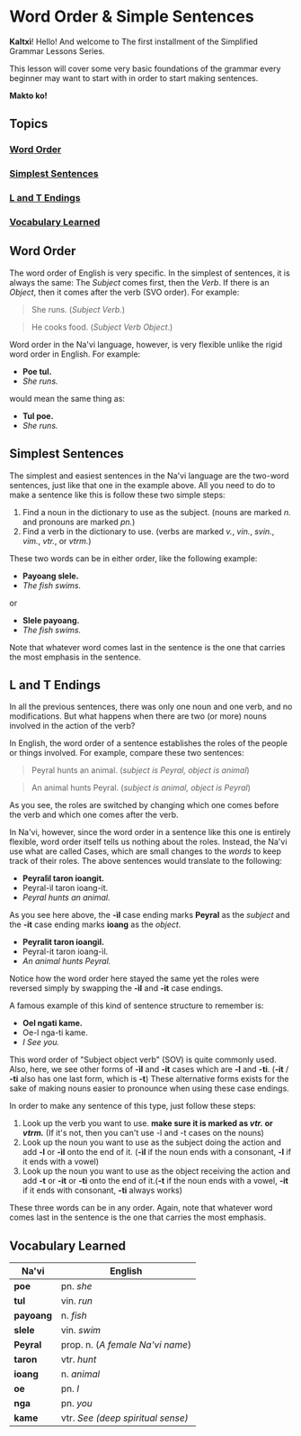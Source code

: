 # Word Order & Simple Sentences

**Kaltxì**! Hello! And welcome to The first installment of the Simplified Grammar Lessons Series.

This lesson will cover some very basic foundations of the grammar every beginner may want to start with in order to start making sentences.

**Makto ko!**

## Topics

### [Word Order](#1)

### [Simplest Sentences](#2)

### [L and T Endings](#3)

### [Vocabulary Learned](#v)

<span id="1">
</span>

## Word Order

The word order of English is very specific. In the simplest of sentences, it is always the same: The _Subject_ comes first, then the _Verb_. If there is an _Object_, then it comes after the verb (SVO order). For example:

> She runs. (_Subject Verb._)

> He cooks food. (_Subject Verb Object_.)

Word order in the Na'vi language, however, is very flexible unlike the rigid word order in English. For example:

- **Poe tul.**
- _She runs._

would mean the same thing as:

- **Tul poe.**
- _She runs._

<span id="2">
</span>

## Simplest Sentences

The simplest and easiest sentences in the Na'vi language are the two-word sentences, just like that one in the example above. All you need to do to make a sentence like this is follow these two simple steps:

1. Find a noun in the dictionary to use as the subject. (nouns are marked _n._ and pronouns are marked _pn._)
2. Find a verb in the dictionary to use. (verbs are marked _v._, _vin._, _svin._, _vim._, _vtr._, or _vtrm._)

These two words can be in either order, like the following example:

- **Payoang slele.**
- _The fish swims._

or

- **Slele payoang.**
- _The fish swims._

Note that whatever word comes last in the sentence is the one that carries the most emphasis in the sentence.

<span id="3">
</span>

## L and T Endings

In all the previous sentences, there was only one noun and one verb, and no modifications. But what happens when there are two (or more) nouns involved in the action of the verb?

In English, the word order of a sentence establishes the roles of the people or things involved. For example, compare these two sentences:

> Peyral hunts an animal. (_subject is Peyral, object is animal_)

> An animal hunts Peyral. (_subject is animal, object is Peyral_)

As you see, the roles are switched by changing which one comes before the verb and which one comes after the verb.

In Na'vi, however, since the word order in a sentence like this one is entirely flexible, word order itself tells us nothing about the roles. Instead, the Na'vi use what are called Cases, which are small changes to the _words_ to keep track of their roles. The above sentences would translate to the following:

- **Peyralìl taron ioangit.**
- Peyral-ìl taron ioang-it.
- _Peyral hunts an animal._

As you see here above, the **-ìl** case ending marks **Peyral** as the _subject_ and the **-it** case ending marks **ioang** as the _object_.

- **Peyralit taron ioangìl.**
- Peyral-it taron ioang-ìl.
- _An animal hunts Peyral._

Notice how the word order here stayed the same yet the roles were reversed simply by swapping the **-ìl** and **-it** case endings.

A famous example of this kind of sentence structure to remember is:

- **Oel ngati kame.**
- Oe-l nga-ti kame.
- _I See you._

This word order of "Subject object verb" (SOV) is quite commonly used. Also, here, we see other forms of **-ìl** and **-it** cases which are **-l** and **-ti**. (**-it** / **-ti** also has one last form, which is **-t**) These alternative forms exists for the sake of making nouns easier to pronounce when using these case endings.

In order to make any sentence of this type, just follow these steps:

1. Look up the verb you want to use. **make sure it is marked as _vtr._ or _vtrm._** (If it's not, then you can't use -l and -t cases on the nouns)
2. Look up the noun you want to use as the subject doing the action and add **-l** or **-ìl** onto the end of it. (**-ìl** if the noun ends with a consonant, **-l** if it ends with a vowel)
3. Look up the noun you want to use as the object receiving the action and add **-t** or **-it** or **-ti** onto the end of it.(**-t** if the noun ends with a vowel, **-it** if it ends with consonant, **-ti** always works)

These three words can be in any order. Again, note that whatever word comes last in the sentence is the one that carries the most emphasis.

<span id="v">
</span>

## Vocabulary Learned

Na'vi       | English
----------- | ---------------------------------
**poe**     | pn. _she_
**tul**     | vin. _run_
**payoang** | n. _fish_
**slele**   | vin. _swim_
**Peyral**  | prop. n. (_A female Na'vi name_)
**taron**   | vtr. _hunt_
**ioang**   | n. _animal_
**oe**      | pn. _I_
**nga**     | pn. _you_
**kame**    | vtr. _See (deep spiritual sense)_
